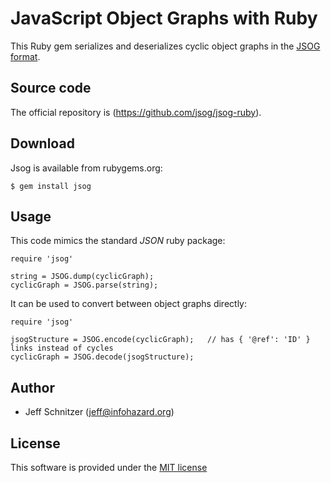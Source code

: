 # JavaScript Object Graphs with Ruby

This Ruby gem serializes and deserializes cyclic object graphs in the [JSOG format](https://github.com/jsog/jsog).

## Source code

The official repository is (https://github.com/jsog/jsog-ruby).

## Download

Jsog is available from rubygems.org:

    $ gem install jsog

## Usage

This code mimics the standard *JSON* ruby package:

    require 'jsog'

	string = JSOG.dump(cyclicGraph);
	cyclicGraph = JSOG.parse(string);

It can be used to convert between object graphs directly:

    require 'jsog'

	jsogStructure = JSOG.encode(cyclicGraph);	// has { '@ref': 'ID' } links instead of cycles
	cyclicGraph = JSOG.decode(jsogStructure);

## Author

* Jeff Schnitzer (jeff@infohazard.org)

## License

This software is provided under the [MIT license](http://opensource.org/licenses/MIT)
